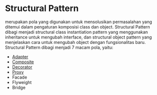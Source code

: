 # Structural Pattern 
merupakan pola yang digunakan untuk mensolusikan permasalahan yang ditemui dalam pengaturan komposisi class dan object. Structural Pattern dibagi menjadi structural class instantiation pattern yang menggunakan inheritance untuk mengubah interface, dan structural object pattern yang menjelaskan cara untuk mengubah object dengan fungsionalitas baru. Structural Pattern dibagi menjadi 7 macam pola, yaitu:

- [Adapter](https://github.com/triabagus/Design-Patern-PHP/tree/master/3.Structural%20Pattern/Adapter)
- [Composite](https://github.com/triabagus/Design-Patern-PHP/tree/master/3.Structural%20Pattern/Composite)
- [Decorator](https://github.com/triabagus/Design-Patern-PHP/tree/master/3.Structural%20Pattern/Decorator)
- [Proxy](https://github.com/triabagus/Design-Patern-PHP/tree/master/3.Structural%20Pattern/Proxy)
- Facade
- Flyweight
- Bridge